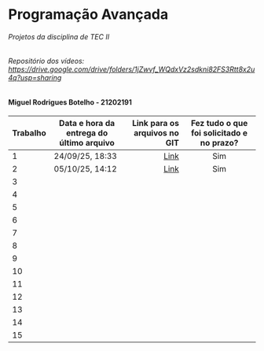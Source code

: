# Programação Avançada
###### Projetos da disciplina de TEC II
###### Repositório dos vídeos: https://drive.google.com/drive/folders/1jZwvf_WQdxVz2sdkni82FS3Rtt8x2u4q?usp=sharing

#### Miguel Rodrigues Botelho - 21202191

| Trabalho | Data e hora da entrega do último arquivo | Link para os arquivos no GIT | Fez tudo o que foi solicitado e no prazo? |
|---|---|---:|:---:|
| 1  | 24/09/25, 18:33 | [Link](https://github.com/Bot-e-lho/Programacao_Avancada/tree/main/Projeto1) | Sim |
| 2  | 05/10/25, 14:12 | [Link](https://github.com/Bot-e-lho/Programacao_Avancada/tree/main/Projeto2) | Sim |
| 3  |  |  |  |
| 4  |  |  |  |
| 5  |  |  |  |
| 6  |  |  |  |
| 7  |  |  |  |
| 8  |  |  |  |
| 9  |  |  |  |
| 10 |  |  |  |
| 11 |  |  |  |
| 12 |  |  |  |
| 13 |  |  |  |
| 14 |  |  |  |
| 15 |  |  |  |
